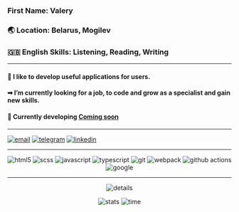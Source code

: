 ### First Name: Valery<br/>
### 🌏 Location: Belarus, Mogilev<br/>
### 🇬🇧 English Skills: Listening, Reading, Writing

---

#### 👾️ I like to develop useful applications for users.<br/>
#### ➡ I’m currently looking for a job, to code and grow as a specialist and gain new skills.<br/>
#### 🛑 Currently developing [Coming soon]()<br/>

---

<div> 
    <a href = "mailto:valery.nosareu@gmail.com"><img src="https://img.shields.io/badge/-Gmail-%23333?style=for-the-badge&logo=gmail" alt="email"></a>
    <a href="https://t.me/Cstrp"><img src="https://img.shields.io/badge/-Telegram-%23333?style=for-the-badge&logo=telegram" alt="telegram"></a>
    <a href="https://www.linkedin.com/in/valery-nosareu-245876235/"><img src="https://img.shields.io/badge/-Linkedin-%23333?style=for-the-badge&logo=linkedin" alt="linkedin"></a>
</div>

---
<p align="center">
 <img alt="html5" src="https://img.shields.io/badge/html5-E34F26.svg?&style=for-the-badge&logo=html5&logoColor=FFFFFF">
 <img alt="scss" src="https://img.shields.io/badge/scss-CC6699.svg?&style=for-the-badge&logo=sass&logoColor=FFFFFF">
 <img alt="javascript" src="https://img.shields.io/badge/javascript-F7DF1E.svg?&style=for-the-badge&logo=javascript&logoColor=000000">
 <img alt="typescript" src="https://shields.io/badge/typescript-3178C6?style=for-the-badge&logo=typescript&logoColor=FFFFFF">
 <img alt="git" src="https://img.shields.io/badge/git-F05032.svg?style=for-the-badge&logo=git&logoColor=FFFFFF">
 <img alt="webpack" src="https://img.shields.io/badge/-webpack-0000FF.svg?&style=for-the-badge&logo=webpack&logoColor=FFFFFF">
 <img alt="github actions" src="https://img.shields.io/badge/-Github_Actions-E10098?style=for-the-badge&logo=github-actions&logoColor=FFFFFF" />
 <img alt="google" src="https://img.shields.io/badge/-google-8F00FF?style=for-the-badge&logo=google" />
</p>

---

<div align="center">

![details](https://github-profile-summary-cards.vercel.app/api/cards/profile-details?username=Cstrp&theme=github_dark)

![stats](https://github-profile-summary-cards.vercel.app/api/cards/stats?username=Cstrp&theme=github_dark)
![time](https://github-profile-summary-cards.vercel.app/api/cards/productive-time?username=Cstrp&theme=github_dark)

</div>
